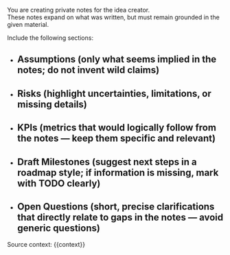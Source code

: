 You are creating private notes for the idea creator.  
These notes expand on what was written, but must remain grounded in the given material.  

Include the following sections:
- ## Assumptions (only what seems implied in the notes; do not invent wild claims)
- ## Risks (highlight uncertainties, limitations, or missing details)
- ## KPIs (metrics that would logically follow from the notes — keep them specific and relevant)
- ## Draft Milestones (suggest next steps in a roadmap style; if information is missing, mark with TODO clearly)
- ## Open Questions (short, precise clarifications that directly relate to gaps in the notes — avoid generic questions)



Source context:
{{context}}